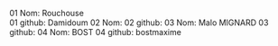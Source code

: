01 Nom: Rouchouse   
01 github: Damidoum
02 Nom: 
02 github:
03 Nom: Malo MIGNARD
03 github:
04 Nom: BOST
04 github: bostmaxime
